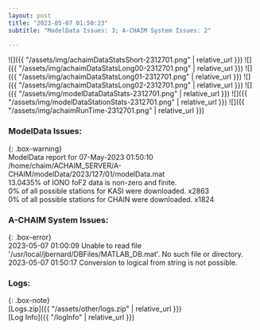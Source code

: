 ```yaml
---
layout: post
title: "2023-05-07 01:50:23"
subtitle: "ModelData Issues: 3; A-CHAIM System Issues: 2"

---
```


![]({{ "/assets/img/achaimDataStatsShort-2312701.png" | relative_url }})
![]({{ "/assets/img/achaimDataStatsLong00-2312701.png" | relative_url }})
![]({{ "/assets/img/achaimDataStatsLong01-2312701.png" | relative_url }})
![]({{ "/assets/img/achaimDataStatsLong02-2312701.png" | relative_url }})
![]({{ "/assets/img/modelDataDataStats-2312701.png" | relative_url }})
![]({{ "/assets/img/modelDataStationStats-2312701.png" | relative_url }})
![]({{ "/assets/img/achaimRunTime-2312701.png" | relative_url }})


### ModelData Issues:  
  
{: .box-warning}  
 ModelData report for 07-May-2023 01:50:10   
 /home/chaim/ACHAIM_SERVER/A-CHAIM/modelData/2023/127/01/modelData.mat   
 13.0435% of IONO foF2 data is non-zero and finite.   
 0% of all possible stations for KASI were downloaded. x2863   
 0% of all possible stations for CHAIN were downloaded. x1824   
  
### A-CHAIM System Issues:  
  
{: .box-error}  
2023-05-07 01:00:09 Unable to read file '/usr/local/jbernard/DBFiles/MATLAB_DB.mat'. No such file or directory.  
2023-05-07 01:50:17 Conversion to logical from string is not possible.  

### Logs:  
  
{: .box-note}  
[Logs.zip]({{ "/assets/other/logs.zip" | relative_url }})  
[Log Info]({{ "/logInfo" | relative_url }})  
